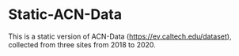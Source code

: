 # Static-ACN-Data
This is a static version of ACN-Data (https://ev.caltech.edu/dataset), collected from three sites from 2018 to 2020.
